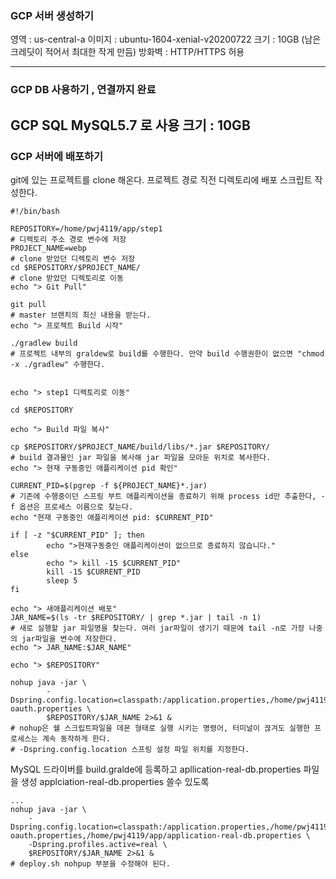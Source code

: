 ### GCP 서버 생성하기 
영역 : us-central-a
이미지 : ubuntu-1604-xenial-v20200722
크기 : 10GB (남은 크레딧이 적어서 최대한 작게 만듬)
방화벽 : HTTP/HTTPS 허용

---
### GCP DB 사용하기 , 연결까지 완료
GCP SQL MySQL5.7 로 사용
크기 : 10GB
---
### GCP 서버에 배포하기

git에 있는 프로젝트를 clone 해온다.
프로젝트 경로 직전 디렉토리에 배포 스크립트 작성한다.
```shell script
#!/bin/bash

REPOSITORY=/home/pwj4119/app/step1
# 디렉토리 주소 경로 변수에 저장
PROJECT_NAME=webp
# clone 받았던 디렉토리 변수 저장
cd $REPOSITORY/$PROJECT_NAME/
# clone 받았던 디렉토리로 이동
echo "> Git Pull"

git pull
# master 브랜치의 최신 내용을 받는다.
echo "> 프로젝트 Build 시작"

./gradlew build
# 프로젝트 내부의 graldew로 build를 수행한다. 만약 build 수행권한이 없으면 "chmod -x ./gradlew" 수행한다.


echo "> step1 디렉토리로 이동"

cd $REPOSITORY

echo "> Build 파일 복사"

cp $REPOSITORY/$PROJECT_NAME/build/libs/*.jar $REPOSITORY/
# build 결과물인 jar 파일을 복사해 jar 파일을 모아둔 위치로 복사한다.
echo "> 현재 구동중인 애플리케이션 pid 확인"

CURRENT_PID=$(pgrep -f ${PROJECT_NAME}*.jar)
# 기존에 수행중이던 스프링 부트 애플리케이션을 종료하기 위해 process id만 추출한다, -f 옵션은 프로세스 이름으로 찾는다.
echo "현재 구동중인 애플리케이션 pid: $CURRENT_PID"

if [ -z "$CURRENT_PID" ]; then
        echo ">현재구동중인 애플리케이션이 없으므로 종료하지 않습니다."
else
        echo "> kill -15 $CURRENT_PID"
        kill -15 $CURRENT_PID
        sleep 5
fi

echo "> 새애플리케이션 배포"
JAR_NAME=$(ls -tr $REPOSITORY/ | grep *.jar | tail -n 1)
# 새로 실행할 jar 파일명을 찾는다. 여러 jar파일이 생기기 때문에 tail -n로 가장 나중의 jar파일을 변수에 저장한다.
echo "> JAR_NAME:$JAR_NAME"

echo "> $REPOSITORY"

nohup java -jar \
        -Dspring.config.location=classpath:/application.properties,/home/pwj4119/app/application-oauth.properties \
        $REPOSITORY/$JAR_NAME 2>&1 &
# nohup은 쉘 스크립트파일을 데몬 형태로 실행 시키는 명령어, 터미널이 끊겨도 실행한 프로세스는 계속 동작하게 한다.
# -Dspring.config.location 스프링 설정 파일 위치를 지정한다. 
```

MySQL 드라이버를 build.gralde에 등록하고 apllication-real-db.properties 파일을 생성
applciation-real-db.properties 쓸수 있도록
```shell script
...
nohup java -jar \
	-Dspring.config.location=classpath:/application.properties,/home/pwj4119/app/application-oauth.properties,/home/pwj4119/app/application-real-db.properties \
	-Dspring.profiles.active=real \
	$REPOSITORY/$JAR_NAME 2>&1 &
# deploy.sh nohpup 부분을 수정해야 된다.
```